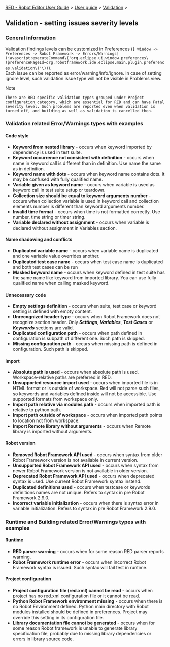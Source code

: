[RED - Robot Editor User Guide](..\\..\\..\\) > [User
guide](..\\..\\user_guide.md) > [Validation](..\\..\\validation.md) >

## Validation - setting issues severity levels

### General information

Validation findings levels can be customized in Preferences (`[ Window ->
Preferences -> Robot Framework ->
Errors/Warnings](javascript:executeCommand\('org.eclipse.ui.window.preferences\(preferencePageId=org.robotframework.ide.eclipse.main.plugin.preferences.validation\)'\))`).  
Each issue can be reported as error/warning/info/ignore. In case of setting
ignore level, such validation issue type will not be visible in Problems view.

Note

    There are RED specific validation types grouped under Project configuration category, which are essential for RED and can have Fatal severity level. Such problems are reported even when validation is turned off, and building as well as validation is cancelled then. 

### Validation related Error/Warnings types with examples

#### Code style

  * **Keyword from nested library** \- occurs when keyword imported by dependency is used in test suite.
  * **Keyword occurrence not consistent with definition** \- occurs when name in keyword call is different than in definition. Use name the same as in definition.
  * **Keyword name with dots** \- occurs when keyword name contains dots. It may be confused with fully qualified name.
  * **Variable given as keyword name** \- occurs when variable is used as keyword call in test suite setup or teardown.
  * **Collection size should be equal to keyword arguments number** \- occurs when collection variable is used in keyword call and collection elements number is different than keyword arguments number.
  * **Invalid time format** \- occurs when time is not formatted correctly. Use number, time string or timer string.
  * **Variable declared without assignment** \- occurs when variable is declared without assignment in Variables section.

#### Name shadowing and conflicts

  * **Duplicated variable name** \- occurs when variable name is duplicated and one variable value overrides another.
  * **Duplicated test case name** \- occurs when test case name is duplicated and both test cases can be run
  * **Masked keyword name** \- occurs when keyword defined in test suite has the same name like keyword from imported library. You can use fully qualified name when calling masked keyword.

#### Unnecessary code

  * **Empty settings definition** \- occurs when suite, test case or keyword setting is defined with empty content.
  * **Unrecognized header type** \- occurs when Robot Framework does not recognize section header. Only ***Settings***, ***Variables***, ***Test Cases*** or ***Keywords*** sections are valid.
  * **Duplicated configuration path** \- occurs when path defined in configuration is subpath of different one. Such path is skipped.
  * **Missing configuration path** \- occurs when missing path is defined in configuration. Such path is skipped.

#### Import

  * **Absolute path is used** \- occurs when absolute path is used. Workspace-relative paths are preferred in RED.
  * **Unsupported resource import used** \- occurs when imported file is in HTML format or is outside of workspace. Red will not parse such files, so keywords and variables defined inside will not be accessible. Use supported formats from workspace only.
  * **Import path relative via modules path** \- occurs when imported path is relative to python path.
  * **Import path outside of workspace** \- occurs when imported path points to location not from workspace.
  * **Import Remote library without arguments** \- occurs when Remote library is imported without arguments.

#### Robot version

  * **Removed Robot Framework API used** \- occurs when syntax from older Robot Framework version is not available in current version.
  * **Unsupported Robot Framework API used** \- occurs when syntax from newer Robot Framework version is not available in older version.
  * **Deprecated Robot Framework API used** \- occurs when deprecated syntax is used. Use current Robot Framework syntax instead.
  * **Duplicated definitions used** \- occurs when testcase or keywords definitions names are not unique. Refers to syntax in pre Robot Framework 2.9.0.
  * **Incorrect variable initialization** \- occurs when there is syntax error in variable initialization. Refers to syntax in pre Robot Framework 2.9.0.

### Runtime and Building related Error/Warnings types with examples

#### Runtime

  * **RED parser warning** \- occurs when for some reason RED parser reports warning.
  * **Robot Framework runtime error** \- occurs when incorrect Robot Framework syntax is issued. Such syntax will fail test in runtime.

#### Project configuration

  * **Project configuration file (red.xml) cannot be read** \- occurs when project has no red.xml configuration file or it cannot be read.
  * **Python Robot Framework environment missing** \- occurs when there is no Robot Environment defined. Python main directory with Robot modules installed should be defined in preferences. Project may override this setting in its configuration file.
  * **Library documentation file cannot be generated** \- occurs when for some reason Robot framework is unable to generate library specification file, probably due to missing library dependencies or errors in library source code.

